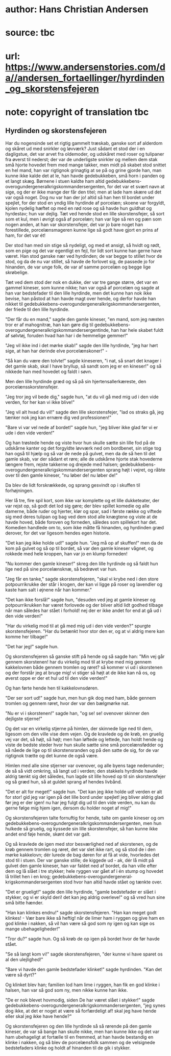 # author: Hans Christian Andersen
# source: tbc
# url: https://www.andersenstories.com/da//andersen_fortaellinger/hyrdinden_og_skorstensfejeren
# note: copyright of translation tbc

## Hyrdinden og skorstensfejeren 

Har du nogensinde set et rigtig gammelt træskab, ganske sort af alderdom
og skåret ud med snirkler og løvværk? Just sådant et stod der i en
dagligstue, det var arvet fra oldemoder, og udskåret med roser og
tulipaner fra øverst til nederst; der var de underligste snirkler og
mellem dem stak små hjorte hovedet frem med mange takker, men midt på
skabet stod snittet en hel mand, han var rigtignok grinagtig at se på og
grine gjorde han, man kunne ikke kalde det at le, han havde
gedebukkeben, små horn i panden og et langt skæg. Børnene i stuen kaldte
ham altid gedebukkebens-overogundergeneral­krigskommander­sergenten, for
det var et svært navn at sige, og der er ikke mange der får den titel;
men at lade ham skære ud det var også noget. Dog nu var han der jo!
altid så han hen til bordet under spejlet, for der stod en yndig lille
hyrdinde af porcelæn; skoene var forgyldt, kjolen nydelig hæftet op med
en rød rose og så havde hun guldhat og hyrdestav; hun var dejlig. Tæt
ved hende stod en lille skorstensfejer, så sort som et kul, men i øvrigt
også af porcelæn; han var lige så ren og pæn som nogen anden, at han var
skorstensfejer, det var jo bare noget han forestillede, porcelænsmageren
kunne lige så godt have gjort en prins af ham, for det var ét!

Der stod han med sin stige så nydeligt, og med et ansigt, så hvidt og
rødt, som en pige og det var egentligt en fejl, for lidt sort kunne han
gerne have været. Han stod ganske nær ved hyrdinden; de var begge to
stillet hvor de stod, og da de nu var stillet, så havde de forlovet sig,
de passede jo for hinanden, de var unge folk, de var af samme porcelæn
og begge lige skrøbelige.

Tæt ved dem stod der nok en dukke, der var tre gange større, det var en
gammel kineser, som kunne nikke; han var også af porcelæn og sagde at
han var bedstefader til den lille hyrdinde, men det kunne han nok ikke
bevise, han påstod at han havde magt over hende, og derfor havde han
nikket til gedebukkebens-overogundergeneral­krigskommander­sergenten, der
friede til den lille hyrdinde.

"Der får du en mand," sagde den gamle kineser, "en mand, som jeg
næsten tror er af mahognitræ, han kan gøre dig til
gedebukkebens-overogundergeneral­krigskommander­sergentinde, han har hele
skabet fuldt af sølvtøj, foruden hvad han har i de hemmelige gemmer!"

"Jeg vil ikke ind i det mørke skab!" sagde den lille hyrdinde, "jeg
har hørt sige, at han har derinde elve porcelænskoner!" -

"Så kan du være den tolvte!" sagde kineseren, "i nat, så snart det
knager i det gamle skab, skal I have bryllup, så sandt som jeg er en
kineser!" og så nikkede han med hovedet og faldt i søvn.

Men den lille hyrdinde græd og så på sin hjertensallerkæreste, den
porcelænsskorstensfejer.

"Jeg tror jeg vil bede dig," sagde hun, "at du vil gå med mig ud i
den vide verden, for her kan vi ikke blive!"

"Jeg vil alt hvad du vil!" sagde den lille skorstensfejer, "lad os
straks gå, jeg tænker nok jeg kan ernære dig ved professionen!"

"Bare vi var vel nede af bordet!" sagde hun, "jeg bliver ikke glad
før vi er ude i den vide verden!"

Og han trøstede hende og viste hvor hun skulle sætte sin lille fod på de
udskårne kanter og det forgyldte løvværk ned om bordbenet, sin stige tog
han også til hjælp og så var de nede på gulvet, men da de så hen til det
gamle skab, var der sådant et røre; alle de udskårne hjorte stak
hovederne længere frem, rejste takkerne og drejede med halsen;
gedebukkebens-overogundergeneral­krigskommander­sergenten sprang højt i
vejret, og råbte over til den gamle kineser, "nu løber de! nu løber
de!"

Da blev de lidt forskrækkede, og sprang gesvindt op i skuffen til
forhøjningen.

Her lå tre, fire spil kort, som ikke var komplette og et lille
dukketeater, der var rejst op, så godt det lod sig gøre; der blev
spillet komedie og alle damerne, både ruder og hjerter, klør og spar,
sad i første række og viftede sig med deres tulipan og bag ved dem stod
alle knægtene og viste at de havde hoved, både foroven og forneden,
således som spillekort har det. Komedien handlede om to, som ikke måtte
få hinanden, og hyrdinden græd derover, for det var ligesom hendes egen
historie.

"Det kan jeg ikke holde ud!" sagde hun. "Jeg må op af skuffen!" men
da de kom på gulvet og så op til bordet, så var den gamle kineser
vågnet, og rokkede med hele kroppen, han var jo en klump forneden!

"Nu kommer den gamle kineser!" skreg den lille hyrdinde og så faldt
hun lige ned på sine porcelænsknæ, så bedrøvet var hun.

"Jeg får en tanke," sagde skorstensfejeren, "skal vi krybe ned i den
store potpourrikrukke der står i krogen, der kan vi ligge på roser og
lavendler og kaste ham salt i øjnene når han kommer."

"Det kan ikke forslå!" sagde hun, "desuden ved jeg at gamle kineser
og potpourrikrukken har været forlovede og der bliver altid lidt godhed
tilbage når man således har stået i forhold! nej der er ikke andet for
end at gå ud i den vide verden!"

"Har du virkelig mod til at gå med mig ud i den vide verden?" spurgte
skorstensfejeren. "Har du betænkt hvor stor den er, og at vi aldrig
mere kan komme her tilbage!"

"Det har jeg!" sagde hun.

Og skorstensfejeren så ganske stift på hende og så sagde han: "Min vej
går gennem skorstenen! har du virkelig mod til at krybe med mig gennem
kakkelovnen både gennem tromlen og røret? så kommer vi ud i skorstenen
og der forstår jeg at bruge mig! vi stiger så højt at de ikke kan nå os,
og øverst oppe er der et hul ud til den vide verden!"

Og han førte hende hen til kakkelovnsdøren.

"Der ser sort ud!" sagde hun, men hun gik dog med ham, både gennem
tromlen og gennem røret, hvor der var den bælgmørke nat.

"Nu er vi i skorstenen!" sagde han, "og se! se! ovenover skinner den
dejligste stjerne!"

Og det var en virkelig stjerne på himlen, der skinnede lige ned til dem,
ligesom om den ville vise dem vejen. Og de kravlede og de krøb, en
gruelig vej var det, så højt, så højt; men han løftede og lettede, han
holdt hende og viste de bedste steder hvor hun skulle sætte sine små
porcelænsfødder og så nåede de lige op til skorstensranden og på den
satte de sig, for de var rigtignok trætte og det kunne de også være.

Himlen med alle sine stjerner var ovenover, og alle byens tage
nedenunder; de så så vidt omkring, så langt ud i verden; den stakkels
hyrdinde havde aldrig tænkt sig det således, hun lagde sit lille hoved
op til sin skorstensfejer og så græd hun, så at guldet sprang af hendes
livbånd.

"Det er alt for meget!" sagde hun. "Det kan jeg ikke holde ud! verden
er alt for stor! gid jeg var igen på det lille bord under spejlet! jeg
bliver aldrig glad før jeg er der igen! nu har jeg fulgt dig ud til den
vide verden, nu kan du gerne følge mig hjem igen, dersom du holder noget
af mig!"

Og skorstensfejeren talte fornuftig for hende, talte om gamle kineser og
om gedebukkebens-overogundergeneral­krigskommander­sergenten, men hun
hulkede så gruelig, og kyssede sin lille skorstensfejer, så han kunne
ikke andet end føje hende, skønt det var galt.

Og så kravlede de igen med stor besværlighed ned af skorstenen, og de
krøb gennem tromlen og røret, det var slet ikke rart, og så stod de i
den mørke kakkelovn; dér lurede de bag døren for at få at vide,
hvorledes det stod til i stuen. Der var ganske stille; de kiggede ud -
ak, dér lå midt på gulvet den gamle kineser, han var faldet ned af
bordet, da han ville efter dem og lå slået i tre stykker; hele ryggen
var gået af i én stump og hovedet lå trillet hen i en krog;
gedebukkebens-overogundergeneral­krigskommander­sergenten stod hvor han
altid havde stået og tænkte over.

"Det er grueligt!" sagde den lille hyrdinde, "gamle bedstefader er
slået i stykker, og vi er skyld deri! det kan jeg aldrig overleve!" og
så vred hun sine små bitte hænder.

"Han kan klinkes endnu!" sagde skorstensfejeren. "Han kan meget godt
klinkes! - Vær bare ikke så heftig! når de limer ham i ryggen og give
ham en god klinke i nakken, så vil han være så god som ny igen og kan
sige os mange ubehageligheder!"

"Tror du?" sagde hun. Og så krøb de op igen på bordet hvor de før
havde stået.

"Se så langt kom vi!" sagde skorstensfejeren, "der kunne vi have
sparet os al den ulejlighed!"

"Bare vi havde den gamle bedstefader klinket!" sagde hyrdinden. "Kan
det være så dyrt?"

Og klinket blev han; familien lod ham lime i ryggen, han fik en god
klinke i halsen, han var så god som ny, men nikke kunne han ikke.

"De er nok blevet hovmodig, siden De har været slået i stykker!" sagde
gedebukkebens-overogundergeneral­krigskommander­sergenten, "jeg synes dog
ikke, at det er noget at være så forfærdeligt af! skal jeg have hende
eller skal jeg ikke have hende?"

Og skorstensfejeren og den lille hyrdinde så så rørende på den gamle
kineser, de var så bange han skulle nikke, men han kunne ikke og det var
ham ubehageligt at fortælle til en fremmed, at han havde bestandig en
klinke i nakken, og så blev de porcelænsfolk sammen og de velsignede
bedstefaders klinke og holdt af hinanden til de gik i stykker.
